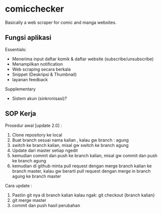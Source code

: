 # comicchecker
 Basically a web scraper for comic and manga websites.

## Fungsi aplikasi

Essentials:
- Menerima input daftar komik & daftar website (subscribe/unsubscribe)
- Menampilkan notification
- Web scraping secara berkala
- Snippet (Deskripsi & Thumbnail)
- layanan feedback

Supplementary
- Sistem akun (sinkronisasi)?

## SOP Kerja

Prosedur awal [update 2.0] :
1. Clone repository ke local
2. Buat branch sesuai nama kalian , kalau gw branch : agung
3. switch ke branch kalian, misal gw switch ke branch agung
4. Update dari master setiap ngedit
5. kemudian commit dan push ke branch kalian, misal gw commit dan push ke branch agung
6. kemudian di github minta pull request dengan merge branch kalian ke branch master, kalau gw berarti pull request dengan merge in branch agung ke branch master

Cara update :
1. Pastiin git nya di branch kalian kalau ngak:
git checkout {branch kalian}
2. git merge master
3. commit dan push hasil perubahan

